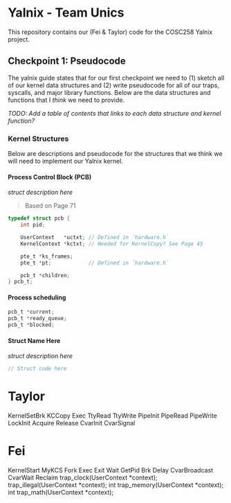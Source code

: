 # Yalnix - Team Unics
This repository contains our (Fei & Taylor) code for the COSC258 Yalnix project.


## Checkpoint 1: Pseudocode
The yalnix guide states that for our first checkpoint we need to (1) sketch all of our kernel data structures and (2) write pseudocode for all of our traps, syscalls, and major library functions. Below are the data structures and functions that I *think* we need to provide.

*TODO: Add a table of contents that links to each data structure and kernel function?*


### Kernel Structures
Below are descriptions and pseudocode for the structures that we think we will need to implement our Yalnix kernel.

#### Process Control Block (PCB)
*struct description here*

> Based on Page 71
```c
typedef struct pcb {
    int pid;

    UserContext   *uctxt; // Defined in `hardware.h`    
    KernelContext *kctxt; // Needed for KernelCopy? See Page 45 

    pte_t *ks_frames;
    pte_t *pt;            // Defined in `hardware.h`

    pcb_t *children;
} pcb_t;
```

#### Process scheduling

```c
pcb_t *current;
pcb_t *ready_queue;
pcb_t *blocked;

```

#### Struct Name Here
*struct description here*

```c
// Struct code here
```

Taylor
======
KernelSetBrk
KCCopy
Exec
TtyRead
TtyWrite
PipeInit
PipeRead
PipeWrite
LockInit
Acquire
Release
CvarInit
CvarSignal

Fei
===
KernelStart
MyKCS
Fork
Exec
Exit
Wait
GetPid
Brk
Delay
CvarBroadcast
CvarWait
Reclaim
trap_clock(UserContext *context);
trap_illegal(UserContext *context);
int trap_memory(UserContext *context);
int trap_math(UserContext *context);